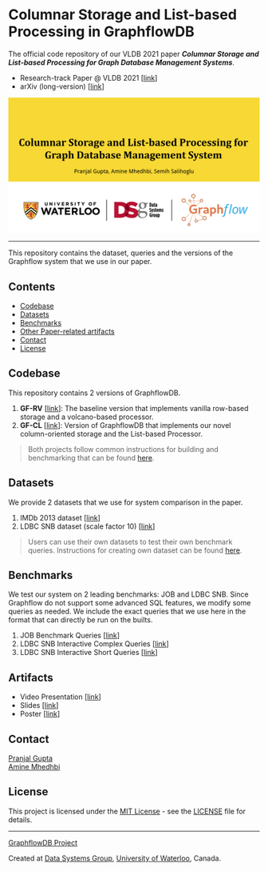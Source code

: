 
# Columnar Storage and List-based Processing in GraphflowDB

The official code repository of our VLDB 2021 paper ***Columnar Storage and List-based Processing for Graph
Database Management Systems***. 

- Research-track Paper @ VLDB 2021 [[link](https://https://www.vldb.org/pvldb/vol14/p2491-gupta.pdf)]
- arXiv (long-version) [[link](https://arxiv.org/abs/2103.02284)]

![title](./head.png)

---

This repository contains the dataset, queries and the versions of the Graphflow system that we use in our paper. 

## Contents

  * [Codebase](#graphlfow-versions)
  * [Datasets](#datasets)
  * [Benchmarks](#benchmarks)
  * [Other Paper-related artifacts](#A)
  * [Contact](#contact)
  * [License](#license)

## Codebase

This repository contains 2 versions of GraphflowDB.

1. **GF-RV** [[link](https://github.com/graphflow/graphflow-columnar-techniques/tree/master/GF-RV)]: The baseline version that implements vanilla row-based storage and a volcano-based processor.
2. **GF-CL** [[link](https://github.com/graphflow/graphflow-columnar-techniques/tree/master/GF-CL)]: Version of GraphflowDB that implements our novel column-oriented storage and the List-based Processor.

> Both projects follow common instructions for building and benchmarking that can be found [here](https://github.com/graphflow/graphflow-columnar-techniques/blob/master/install.md).

## Datasets

We provide 2 datasets that we use for system comparison in the paper.

1. IMDb 2013 dataset [[link](https://drive.google.com/drive/folders/1JI6zLst8zz7dlg0KgbNsjiPxa_yWdRaO?usp=sharing)]
2. LDBC SNB dataset (scale factor 10) [[link]()]

> Users can use their own datasets to test their own benchmark queries. Instructions for creating own dataset can be found [here](https://github.com/graphflow/graphflow-columnar-techniques/blob/master/install.md#creating-own-dataset).

## Benchmarks

We test our system on 2 leading benchmarks: JOB and LDBC SNB. Since Graphflow do not support some advanced SQL features, we modify some queries as needed. We include the exact queries that we use here in the format that can directly be run on the builts.

1. JOB Benchmark Queries [[link](https://github.com/graphflow/graphflow-columnar-techniques/tree/master/queries/job-benchmark)]
2. LDBC SNB Interactive Complex Queries [[link]()]
3. LDBC SNB Interactive Short Queries [[link]()]

## Artifacts

- Video Presentation [[link](https://www.youtube.com/watch?v=2xN27cvfuEw)]
- Slides [[link](https://docs.google.com/presentation/d/1CKrk6CD6JiQyMl-PQ_aJ_blGfvARL5kbKgKNj1HXMQo/edit?usp=sharing)]
- Poster [[link](https://drive.google.com/file/d/1c0wjGMgqGMdavt8_xvlf_bEmrtPvbvYF/view?usp=sharing)]

## Contact 
[Pranjal Gupta](https://https://www.linkedin.com/in/g31pranjal/)   
[Amine Mhedhbi](mailto:m.amine.mhedhbi@gmail.com)

## License

This project is licensed under the [MIT License](https://opensource.org/licenses/MIT) - see the [LICENSE](LICENSE) file for details.


---
[GraphflowDB Project](http://graphflow.io)

Created at [Data Systems Group](https://uwaterloo.ca/data-systems-group/), [University of Waterloo](https://uwaterloo.ca), Canada.
